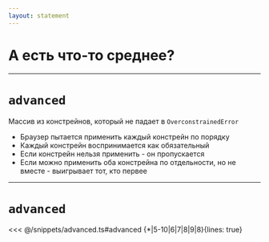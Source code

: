 ```yaml
---
layout: statement
---
```


# А есть что-то среднее?

---

# `advanced`

Массив из констрейнов, который не падает в `OverconstrainedError`

<v-clicks>

- Браузер пытается применить каждый констрейн по порядку
- Каждый констрейн воспринимается как обязательный
- Если констрейн нельзя применить - он пропускается
- Если можно применить оба констрейна по отдельности, но не вместе - выигрывает тот, кто первее

</v-clicks>

<!--
TODO: порассказывать по конкретным констрейным
-->

---

# `advanced`

<<< @/snippets/advanced.ts#advanced {*|5-10|6|7|8|9|8}{lines: true}

<!--
TODO: Расширить
-->
